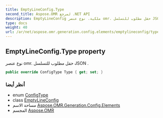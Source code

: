 ```yaml
---
title: EmptyLineConfig.Type
second_title: Aspose.OMR لمرجع .NET API
description: EmptyLineConfig ملكية. نوع عنصر omr. حقل مطلوب للتسلسل JSON .
type: docs
weight: 40
url: /ar/net/aspose.omr.generation.config.elements/emptylineconfig/type/
---
```

## EmptyLineConfig.Type property

نوع عنصر omr. حقل مطلوب للتسلسل JSON .

```csharp
public override ConfigType Type { get; set; }
```

### أنظر أيضا

* enum [ConfigType](../../../aspose.omr.generation.config.enums/configtype/)
* class [EmptyLineConfig](../)
* مساحة الاسم [Aspose.OMR.Generation.Config.Elements](../../emptylineconfig/)
* المجسم [Aspose.OMR](../../../)


